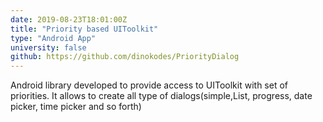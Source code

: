 ```yaml
---
date: 2019-08-23T18:01:00Z
title: "Priority based UIToolkit"
type: "Android App"
university: false
github: https://github.com/dinokodes/PriorityDialog
---
```

Android library developed to provide access to UIToolkit with set of priorities. It allows to create all type of dialogs(simple,List, progress, date picker, time picker and so forth)
